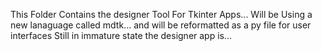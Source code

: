 This Folder Contains the designer Tool For Tkinter Apps...
Will be Using a new lanaguage called mdtk... and will be reformatted as a py file for user interfaces
Still in immature state the designer app is...
